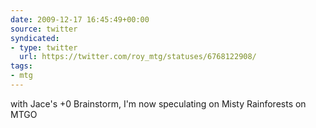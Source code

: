 ```yaml
---
date: 2009-12-17 16:45:49+00:00
source: twitter
syndicated:
- type: twitter
  url: https://twitter.com/roy_mtg/statuses/6768122908/
tags:
- mtg
---
```


with Jace's +0 Brainstorm, I'm now speculating on Misty Rainforests on MTGO